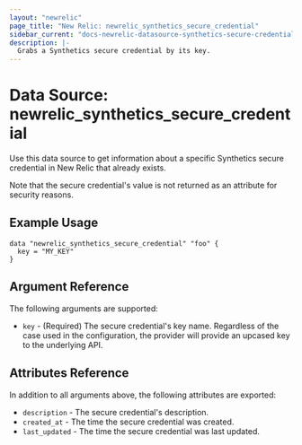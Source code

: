 ```yaml
---
layout: "newrelic"
page_title: "New Relic: newrelic_synthetics_secure_credential"
sidebar_current: "docs-newrelic-datasource-synthetics-secure-credential"
description: |-
  Grabs a Synthetics secure credential by its key.
---
```


# Data Source: newrelic\_synthetics\_secure\_credential

Use this data source to get information about a specific Synthetics secure credential in New Relic that already exists.

Note that the secure credential's value is not returned as an attribute for security reasons.

## Example Usage

```hcl
data "newrelic_synthetics_secure_credential" "foo" {
  key = "MY_KEY"
}
```

## Argument Reference

The following arguments are supported:

  * `key` - (Required) The secure credential's key name.  Regardless of the case used in the configuration, the provider will provide an upcased key to the underlying API.

## Attributes Reference

In addition to all arguments above, the following attributes are exported:

  * `description` - The secure credential's description.
  * `created_at` - The time the secure credential was created.
  * `last_updated` - The time the secure credential was last updated.
